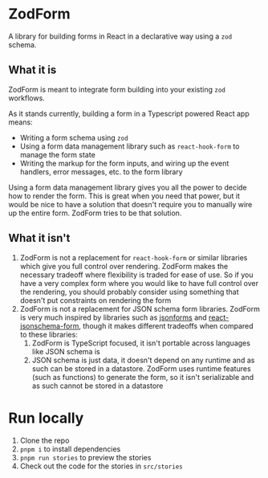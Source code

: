# ZodForm

A library for building forms in React in a declarative way using a `zod` schema.

## What it is

ZodForm is meant to integrate form building into your existing `zod` workflows.

As it stands currently, building a form in a Typescript powered React app means:
- Writing a form schema using `zod`
- Using a form data management library such as `react-hook-form` to manage the form state
- Writing the markup for the form inputs, and wiring up the event handlers, error messages, etc. to the form library

Using a form data management library gives you all the power to decide how to render the form.
This is great when you need that power, but it would be nice to have a solution that doesn't
require you to manually wire up the entire form. ZodForm tries to be that solution.

## What it isn't

1. ZodForm is not a replacement for `react-hook-form` or similar libraries which give you full control over rendering.
ZodForm makes the necessary tradeoff where flexibility is traded for ease of use. So if you have a very complex form
where you would like to have full control over the rendering, you should probably consider using something that
doesn't put constraints on rendering the form
2. ZodForm is not a replacement for JSON schema form libraries.
ZodForm is very much inspired by libraries such as [jsonforms](https://jsonforms.io/) and
[react-jsonschema-form](https://react-jsonschema-form.readthedocs.io/en/latest/), though it makes different tradeoffs
when compared to these libraries:
   1. ZodForm is TypeScript focused, it isn't portable across languages like JSON schema is
   2. JSON schema is just data, it doesn't depend on any runtime and as such can be stored in a datastore.
   ZodForm uses runtime features (such as functions) to generate the form, so it isn't serializable and as such
   cannot be stored in a datastore

# Run locally

1. Clone the repo
2. `pnpm i` to install dependencies
3. `pnpm run stories` to preview the stories
4. Check out the code for the stories in `src/stories`
